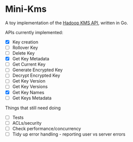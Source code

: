Mini-Kms
========

A toy implementation of the [Hadoop KMS API](https://hadoop.apache.org/docs/stable/hadoop-kms/index.html#KMS_HTTP_REST_API), written in Go.

APIs currently implemented:
- [x] Key creation
- [ ] Rollover Key
- [ ] Delete Key
- [x] Get Key Metadata
- [ ] Get Current Key 
- [ ] Generate Encrypted Key
- [ ] Decrypt Encrypted Key
- [ ] Get Key Version
- [ ] Get Key Versions
- [x] Get Key Names
- [ ] Get Keys Metadata

Things that still need doing
- [ ] Tests
- [ ] ACLs/security
- [ ] Check performance/concurrency
- [ ] Tidy up error handling - reporting user vs server errors